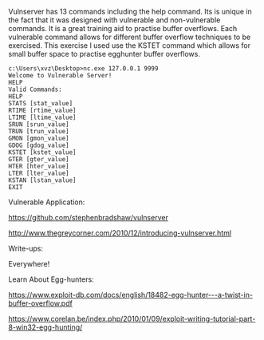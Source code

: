 Vulnserver has 13 commands including the help command. Its is unique in the fact that it was designed with vulnerable and non-vulnerable commands. 
It is a great training aid to practise buffer overflows. Each vulnerable command allows for different buffer overflow techniques to be exercised. This exercise I used
use the KSTET command which allows for small buffer space to practise egghunter buffer overflows.

```
c:\Users\xvz\Desktop>nc.exe 127.0.0.1 9999
Welcome to Vulnerable Server!
HELP
Valid Commands:
HELP
STATS [stat_value]
RTIME [rtime_value]
LTIME [ltime_value]
SRUN [srun_value]
TRUN [trun_value] 
GMON [gmon_value]
GDOG [gdog_value]
KSTET [kstet_value] 
GTER [gter_value]   
HTER [hter_value]
LTER [lter_value]
KSTAN [lstan_value]
EXIT
```

Vulnerable Application:

https://github.com/stephenbradshaw/vulnserver

http://www.thegreycorner.com/2010/12/introducing-vulnserver.html

Write-ups:

Everywhere!

Learn About Egg-hunters:

https://www.exploit-db.com/docs/english/18482-egg-hunter---a-twist-in-buffer-overflow.pdf

https://www.corelan.be/index.php/2010/01/09/exploit-writing-tutorial-part-8-win32-egg-hunting/
